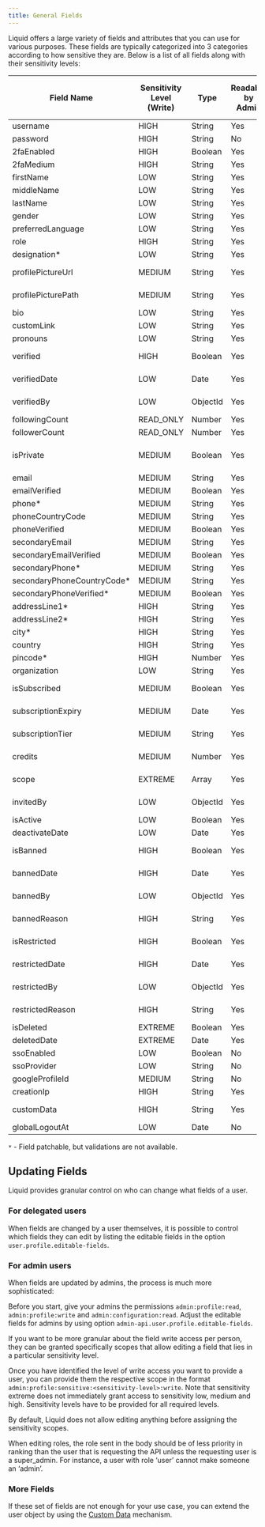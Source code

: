 ```yaml
---
title: General Fields
---
```


Liquid offers a large variety of fields and attributes that you can use for various purposes. These fields are typically categorized into 3 categories according to how sensitive they are. Below is a list of all fields along with their sensitivity levels:

Field Name | Sensitivity Level (Write) | Type | Readable by Admin | Readable by Client | Readable by Delegated User | Patchable
--- | --- | --- | --- | --- | --- | ---
username | HIGH | String | Yes | Yes | Yes | Yes
password | HIGH | String | No | No | No | Yes
2faEnabled | HIGH | Boolean | Yes | Yes | No | [2FA](/features/Two-Factor-Authentication)
2faMedium | HIGH | String | Yes | Yes | No | [2FA](/features/Two-Factor-Authentication)
firstName | LOW | String | Yes | Yes | Yes | Yes
middleName | LOW | String | Yes | Yes | Yes | Yes
lastName | LOW | String | Yes | Yes | Yes | Yes
gender | LOW | String | Yes | Yes | Yes | Yes
preferredLanguage | LOW | String | Yes | Yes | Yes | Yes
role | HIGH | String | Yes | Yes | Yes | Yes
designation* | LOW | String | Yes | Yes | Yes | Yes
profilePictureUrl | MEDIUM | String | Yes | Yes | Yes | [Profile Pictures](/features/Profile-Pictures)
profilePicturePath | MEDIUM | String | Yes | Yes | Yes | [Profile Pictures](/features/Profile-Pictures)
bio | LOW | String | Yes | Yes | Yes | Yes
customLink | LOW | String | Yes | Yes | Yes | Yes
pronouns | LOW | String | Yes | Yes | Yes | Yes
verified | HIGH | Boolean | Yes | Yes | Yes | [Special Field](/fields-and-attributes/Special-Fields)
verifiedDate | LOW | Date | Yes | Yes | Yes | [Special Field](/fields-and-attributes/Special-Fields)
verifiedBy | LOW | ObjectId | Yes | Yes | No | [Special Field](/fields-and-attributes/Special-Fields)
followingCount | READ_ONLY | Number | Yes | Yes | Yes | [Follow API](/api-documentation/API-Documentation-Delegated#follow)
followerCount | READ_ONLY | Number | Yes | Yes | Yes | [Follow API](/api-documentation/API-Documentation-Delegated#follow)
isPrivate | MEDIUM | Boolean | Yes | Yes | Yes | [Private Account API](/api-documentation/API-Documentation-Delegated#switch-to-private-account)
email | MEDIUM | String | Yes | Yes | Yes | Yes
emailVerified | MEDIUM | Boolean | Yes | Yes | Yes | No
phone* | MEDIUM | String | Yes | Yes | Yes | Yes
phoneCountryCode | MEDIUM | String | Yes | Yes | Yes | Yes
phoneVerified | MEDIUM | Boolean | Yes | Yes | Yes | No
secondaryEmail | MEDIUM | String | Yes | Yes | Yes | Yes
secondaryEmailVerified | MEDIUM | Boolean | Yes | Yes | Yes | No
secondaryPhone* | MEDIUM | String | Yes | Yes | Yes | Yes
secondaryPhoneCountryCode* | MEDIUM | String | Yes | Yes | Yes | Yes
secondaryPhoneVerified* | MEDIUM | Boolean | Yes | Yes | Yes | No
addressLine1* | HIGH | String | Yes | Yes | No | Yes
addressLine2* | HIGH | String | Yes | Yes | No | Yes
city* | HIGH | String | Yes | Yes | No | Yes
country | HIGH | String | Yes | Yes | Yes | Yes
pincode* | HIGH | Number | Yes | Yes | No | Yes
organization | LOW | String | Yes | Yes | Yes | Yes
isSubscribed | MEDIUM | Boolean | Yes | Yes | Yes | [Special Field](/fields-and-attributes/Special-Fields)
subscriptionExpiry | MEDIUM | Date | Yes | Yes | Yes | [Special Field](/fields-and-attributes/Special-Fields)
subscriptionTier | MEDIUM | String | Yes | Yes | Yes | [Special Field](/fields-and-attributes/Special-Fields)
credits | MEDIUM | Number | Yes | Yes | Yes | [Special Field](/fields-and-attributes/Special-Fields)
scope | EXTREME | Array | Yes | Yes | No | [Access Provisioning](/api-documentation/API-Documentation-Admin#access-provisioning)
invitedBy | LOW | ObjectId | Yes | Yes | Yes | [Invite Only Mode](/features/Invite-Only-Mode)
isActive | LOW | Boolean | Yes | Yes | Yes | NA
deactivateDate | LOW | Date | Yes | Yes | No | NA
isBanned | HIGH | Boolean | Yes | Yes | Yes | [Special Field](/fields-and-attributes/Special-Fields)
bannedDate | HIGH | Date | Yes | Yes | Yes | [Special Field](/fields-and-attributes/Special-Fields)
bannedBy | LOW | ObjectId | Yes | Yes | No | [Special Field](/fields-and-attributes/Special-Fields)
bannedReason | HIGH | String | Yes | Yes | Yes | [Special Field](/fields-and-attributes/Special-Fields)
isRestricted | HIGH | Boolean | Yes | Yes | Yes | [Special Field](/fields-and-attributes/Special-Fields)
restrictedDate | HIGH | Date | Yes | Yes | Yes | [Special Field](/fields-and-attributes/Special-Fields)
restrictedBy | LOW | ObjectId | Yes | Yes | No | [Special Field](/fields-and-attributes/Special-Fields)
restrictedReason | HIGH | String | Yes | Yes | Yes | [Special Field](/fields-and-attributes/Special-Fields)
isDeleted | EXTREME | Boolean | Yes | Yes | Yes | NA
deletedDate | EXTREME | Date | Yes | Yes | Yes | NA
ssoEnabled | LOW | Boolean | No | No | No | [Google SSO](/features/Google-SSO)
ssoProvider | LOW | String | No | No | No | [Google SSO](/features/Google-SSO)
googleProfileId | MEDIUM | String | No | No | No | [Google SSO](/features/Google-SSO)
creationIp | HIGH | String | Yes | Yes | No | No
customData | HIGH | String | Yes | Yes | Yes | [Custom Data](/fields-and-attributes/Custom-Data)
globalLogoutAt | LOW | Date | No | No | No | No

`*` - Field patchable, but validations are not available.

## Updating Fields

Liquid provides granular control on who can change what fields of a user.

### For delegated users

When fields are changed by a user themselves, it is possible to control which fields they can edit by listing the editable fields in the option `user.profile.editable-fields`.

### For admin users

When fields are updated by admins, the process is much more sophisticated:

Before you start, give your admins the permissions `admin:profile:read`, `admin:profile:write` and `admin:configuration:read`. Adjust the editable fields for admins by using option `admin-api.user.profile.editable-fields`.

If you want to be more granular about the field write access per person, they can be granted specifically scopes that allow editing a field that lies in a particular sensitivity level.

Once you have identified the level of write access you want to provide a user, you can provide them the respective scope in the format `admin:profile:sensitive:<sensitivity-level>:write`. Note that sensitivity extreme does not immediately grant access to sensitivity low, medium and high. Sensitivity levels have to be provided for all required levels.

By default, Liquid does not allow editing anything before assigning the sensitivity scopes.

When editing roles, the role sent in the body should be of less priority in ranking than the user that is requesting the API unless the requesting user is a super_admin. For instance, a user with role ‘user’ cannot make someone an ‘admin’.

### More Fields

If these set of fields are not enough for your use case, you can extend the user object by using the [Custom Data](/fields-and-attributes/Custom-Data) mechanism.
